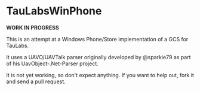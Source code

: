 TauLabsWinPhone
===============

**WORK IN PROGRESS**

This is an attempt at a Windows Phone/Store implementation of a GCS for TauLabs.

It uses a UAVO/UAVTalk parser originally developed by @sparkie79 as part of his UavObject-.Net-Parser project.

It is not yet working, so don't expect anything. If you want to help out, fork it and send a pull request.
